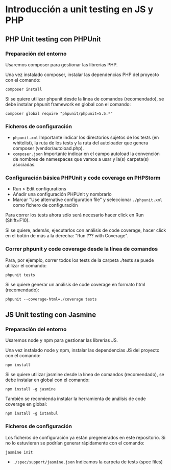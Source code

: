 # Introducción a unit testing en JS y PHP

## PHP Unit testing con PHPUnit

### Preparación del entorno

Usaremos composer para gestionar las librerías PHP.

Una vez instalado composer, instalar las dependencias PHP del proyecto con el comando:

```
composer install
```

Si se quiere utilizar phpunit desde la línea de comandos (recomendado), 
se debe instalar phpunit framework en global con el comando: 

```
composer global require "phpunit/phpunit=5.5.*"
```

### Ficheros de configuración

* `phpunit.xml` Importante indicar los directorios sujetos de los tests (en whitelist), la ruta 
de los tests y la ruta del autoloader que genera composer (vendor/autoload.php).
* `composer.json` Importante indicar en el campo autoload la convención de nombres de namespaces 
que vamos a usar y la(s) carpeta(s) asociadas. 

### Configuración básica PHPUnit y code coverage en PHPStorm 

* Run > Edit configurations
* Añadir una configuración PHPUnit y nombrarlo
* Marcar "Use alternative configuration file" y seleccionar `./phpunit.xml` como fichero de configuración

Para correr los tests ahora sólo será necesario hacer click en Run (Shift+F10). 

Si se quiere, además, ejecutarlos con análisis de code coverage, hacer click en el botón de más a la derecha:
"Run ??? with Coverage".

### Correr phpunit y code coverage desde la línea de comandos

Para, por ejemplo, correr todos los tests de la carpeta ./tests se puede utilizar el comando:

``` 
phpunit tests
```

Si se quiere generar un análisis de code coverage en formato html (recomendado):

```
phpunit --coverage-html=./coverage tests
```

## JS Unit testing con Jasmine
 
### Preparación del entorno

Usaremos node y npm para gestionar las librerías JS.

Una vez instalado node y npm, instalar las dependencias JS del proyecto con el comando:

```
npm install
```

Si se quiere utilizar jasmine desde la línea de comandos (recomendado), se debe instalar en global con el comando: 

```
npm install -g jasmine
```

También se recomienda instalar la herramienta de análisis de code coverage en global:

```
npm install -g istanbul
```

### Ficheros de configuración

Los ficheros de configuración ya están pregenerados en este repositorio. Si no lo estuvieran se podrían generar
rápidamente con el comando:

```
jasmine init
```

* `./spec/support/jasmine.json` Indicamos la carpeta de tests (spec files)

